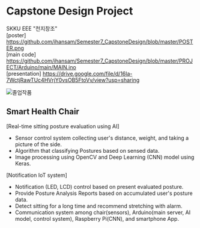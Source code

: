 # Capstone Design Project
SKKU EEE "천지창조"   
[poster] https://github.com/ihansam/Semester7_CapstoneDesign/blob/master/POSTER.png   
[main code] https://github.com/ihansam/Semester7_CapstoneDesign/blob/master/PROJECT/Arduino/main/MAIN.ino   
[presentation] https://drive.google.com/file/d/16la-7WctjRawTUc4HVrjY0vsOB5FtoVv/view?usp=sharing
        
![졸업작품](https://user-images.githubusercontent.com/52237832/104274362-04847b80-54e4-11eb-9835-a6afff122770.png)    

Smart Health Chair
-------------------
[Real-time sitting posture evaluation using AI]
- Sensor control system collecting user's distance, weight, and taking a picture of the side.
- Algorithm that classifying Postures based on sensed data.
- Image processing using OpenCV and Deep Learning (CNN) model using Keras.

[Notification IoT system]
- Notification (LED, LCD) control based on present evaluated posture.
- Provide Posture Analysis Reports based on accumulated user's posture data.
- Detect sitting for a long time and recommend stretching with alarm.
- Communication system among chair(sensors), Arduino(main server, AI model, control system), Raspberry Pi(CNN), and smartphone App.
